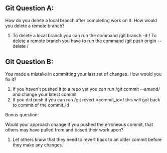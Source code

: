 ## Git Question A:

How do you delete a local branch after completing work on it.  How would you delete a remote branch?
1. To delete a local branch you can run the command /git branch -d <branch-name>/ To delete a remote branch you have to run the command /git push origin --delete <branch-name>/
## Git Question B: 

You made a mistake in committing your last set of changes. How would you fix it?

1. If you haven't pushed it to a repo yet you can run /git commit --amend/ and change your latest commit 
2. If you did push it you can run /git revert <commit_id>/ this will got back to commit of the commit_id

Bonus question:

Would your approach change if you pushed the erroneous commit, that others may have pulled from and based their work upon?

1. Let others know that they need to revert back to an older commit before they make any changes.